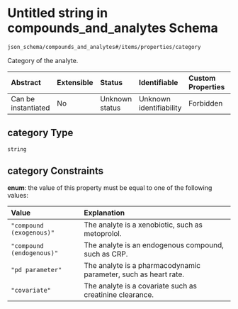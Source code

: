 # Untitled string in compounds\_and\_analytes Schema

```txt
json_schema/compounds_and_analytes#/items/properties/category
```

Category of the analyte.

| Abstract            | Extensible | Status         | Identifiable            | Custom Properties | Additional Properties | Access Restrictions | Defined In                                                                                                                        |
| :------------------ | :--------- | :------------- | :---------------------- | :---------------- | :-------------------- | :------------------ | :-------------------------------------------------------------------------------------------------------------------------------- |
| Can be instantiated | No         | Unknown status | Unknown identifiability | Forbidden         | Allowed               | none                | [compounds\_and\_analytes.schema.json\*](../../out/schemas/sub-schemas/compounds_and_analytes.schema.json "open original schema") |

## category Type

`string`

## category Constraints

**enum**: the value of this property must be equal to one of the following values:

| Value                     | Explanation                                                     |
| :------------------------ | :-------------------------------------------------------------- |
| `"compound (exogenous)"`  | The analyte is a xenobiotic, such as metoprolol.                |
| `"compound (endogenous)"` | The analyte is an endogenous compound, such as CRP.             |
| `"pd parameter"`          | The analyte is a pharmacodynamic parameter, such as heart rate. |
| `"covariate"`             | The analyte is a covariate such as creatinine clearance.        |
